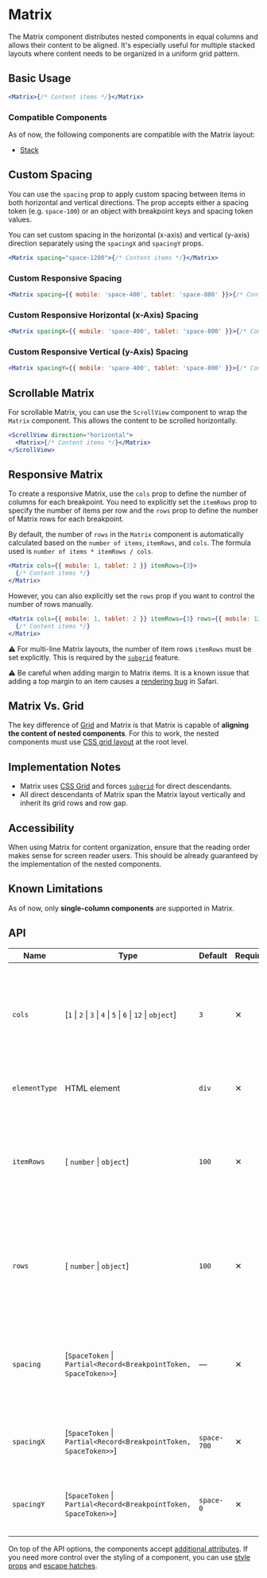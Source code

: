 # Matrix

The Matrix component distributes nested components in equal columns and allows
their content to be aligned. It's especially useful for multiple stacked layouts
where content needs to be organized in a uniform grid pattern.

## Basic Usage

```jsx
<Matrix>{/* Content items */}</Matrix>
```

### Compatible Components

As of now, the following components are compatible with the Matrix layout:

- [Stack][stack]

## Custom Spacing

You can use the `spacing` prop to apply custom spacing between items in both horizontal and vertical directions. The prop
accepts either a spacing token (e.g. `space-100`) or an object with breakpoint keys and spacing token values.

You can set custom spacing in the horizontal (x-axis) and vertical (y-axis) direction separately using the `spacingX` and `spacingY` props.

```jsx
<Matrix spacing="space-1200">{/* Content items */}</Matrix>
```

### Custom Responsive Spacing

```jsx
<Matrix spacing={{ mobile: 'space-400', tablet: 'space-800' }}>{/* Content items */}</Matrix>
```

### Custom Responsive Horizontal (x-Axis) Spacing

```jsx
<Matrix spacingX={{ mobile: 'space-400', tablet: 'space-800' }}>{/* Content items */}</Matrix>
```

### Custom Responsive Vertical (y-Axis) Spacing

```jsx
<Matrix spacingY={{ mobile: 'space-400', tablet: 'space-800' }}>{/* Content items */}</Matrix>
```

## Scrollable Matrix

For scrollable Matrix, you can use the `ScrollView` component to wrap the `Matrix` component. This allows the content to be scrolled horizontally.

```jsx
<ScrollView direction="horizontal">
  <Matrix>{/* Content items */}</Matrix>
</ScrollView>
```

## Responsive Matrix

To create a responsive Matrix, use the `cols` prop to define the number of columns for each breakpoint.
You need to explicitly set the `itemRows` prop to specify the number of items per row and the `rows` prop to define the number of Matrix rows for each breakpoint.

By default, the number of `rows` in the `Matrix` component is automatically calculated based on the `number of items`, `itemRows`, and `cols`. The formula used is `number of items * itemRows / cols`.

```jsx
<Matrix cols={{ mobile: 1, tablet: 2 }} itemRows={3}>
  {/* Content items */}
</Matrix>
```

However, you can also explicitly set the `rows` prop if you want to control the number of rows manually.

```jsx
<Matrix cols={{ mobile: 1, tablet: 2 }} itemRows={3} rows={{ mobile: 12, tablet: 6 }}>
  {/* Content items */}
</Matrix>
```

⚠️ For multi-line Matrix layouts, the number of item rows `itemRows` must be set explicitly. This is required by the [`subgrid`][mdn-subgrid] feature.

⚠️ Be careful when adding margin to Matrix items. It is a known issue that
adding a top margin to an item causes a [rendering bug][jira-pricing-safari-bug]
in Safari.

## Matrix Vs. Grid

The key difference of [Grid][grid] and Matrix is that Matrix is capable of
**aligning the content of nested components**. For this to work, the nested
components must use [CSS grid layout][mdn-grid] at the root level.

## Implementation Notes

- Matrix uses [CSS Grid][mdn-grid] and forces [`subgrid`][mdn-subgrid] for direct
  descendants.
- All direct descendants of Matrix span the Matrix layout vertically and
  inherit its grid rows and row gap.

## Accessibility

When using Matrix for content organization, ensure that the reading order makes
sense for screen reader users. This should be already guaranteed by the
implementation of the nested components.

## Known Limitations

As of now, only **single-column components** are supported in Matrix.

## API

| Name          | Type                                                              | Default     | Required | Description                                                                                                     |
| ------------- | ----------------------------------------------------------------- | ----------- | -------- | --------------------------------------------------------------------------------------------------------------- |
| `cols`        | \[`1` \| `2` \| `3` \| `4` \| `5` \| `6` \| `12` \| `object`]     | `3`         | ✕        | Number of columns to use, use object to set responsive values, e.g. `{ mobile: 1, tablet: 2, desktop: 3 }`      |
| `elementType` | HTML element                                                      | `div`       | ✕        | Element type to use for the Matrix                                                                              |
| `itemRows`    | \[ `number` \| `object`]                                          | `100`       | ✕        | Number of items in row to use, use object to set responsive values, e.g. `{ mobile: 1, tablet: 2, desktop: 3 }` |
| `rows`        | \[ `number` \| `object`]                                          | `100`       | ✕        | Number of rows to use, use object to set responsive values, e.g. `{ mobile: 1, tablet: 2, desktop: 3 }`         |
| `spacing`     | \[`SpaceToken` \| `Partial<Record<BreakpointToken, SpaceToken>>`] | —           | ✕        | Apply [custom spacing](#custom-spacing) in both horizontal and vertical directions between items                |
| `spacingX`    | \[`SpaceToken` \| `Partial<Record<BreakpointToken, SpaceToken>>`] | `space-700` | ✕        | Apply horizontal [custom spacing](#custom-spacing) between items                                                |
| `spacingY`    | \[`SpaceToken` \| `Partial<Record<BreakpointToken, SpaceToken>>`] | `space-0`   | ✕        | Apply vertical [custom spacing](#custom-spacing) between items                                                  |

On top of the API options, the components accept [additional attributes][readme-additional-attributes].
If you need more control over the styling of a component, you can use [style props][readme-style-props]
and [escape hatches][readme-escape-hatches].

[grid]: https://github.com/lmc-eu/spirit-design-system/blob/main/packages/web-react/src/components/Grid/README.md
[jira-pricing-safari-bug]: https://jira.almacareer.tech/browse/DS-2051
[mdn-grid]: https://developer.mozilla.org/en-US/docs/Web/CSS/CSS_Grid_Layout
[mdn-subgrid]: https://developer.mozilla.org/en-US/docs/Web/CSS/CSS_grid_layout/Subgrid
[readme-additional-attributes]: https://github.com/lmc-eu/spirit-design-system/blob/main/packages/web-react/README.md#additional-attributes
[readme-escape-hatches]: https://github.com/lmc-eu/spirit-design-system/blob/main/packages/web-react/README.md#escape-hatches
[readme-style-props]: https://github.com/lmc-eu/spirit-design-system/blob/main/packages/web-react/README.md#style-props
[stack]: https://github.com/lmc-eu/spirit-design-system/blob/main/packages/web-react/src/components/Stack/README.md
